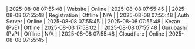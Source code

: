 | 2025-08-08 07:55:48 | Website | Online | 2025-08-08 07:55:45 |
| 2025-08-08 07:55:48 | Registration | Offline | N/A |
| 2025-08-08 07:55:48 | Auth Server | Online | 2025-08-08 07:55:45 |
| 2025-08-08 07:55:48 | Kezan (PvE) | Offline | 2025-08-03 17:58:02 |
| 2025-08-08 07:55:48 | Gurubashi (PvP) | Offline | N/A |
| 2025-08-08 07:55:48 | Cloudflare | Online | 2025-08-08 07:55:45 |
